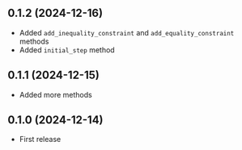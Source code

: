 ## 0.1.2 (2024-12-16)

- Added `add_inequality_constraint` and `add_equality_constraint` methods
- Added `initial_step` method

## 0.1.1 (2024-12-15)

- Added more methods

## 0.1.0 (2024-12-14)

- First release
